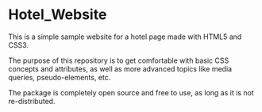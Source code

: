 # Hotel_Website

This is a simple sample website for a hotel page made with HTML5 and CSS3.

The purpose of this repository is to get comfortable with basic CSS concepts and attributes, as well as more advanced topics like media queries, pseudo-elements, etc.

The package is completely open source and free to use, as long as it is not re-distributed.

